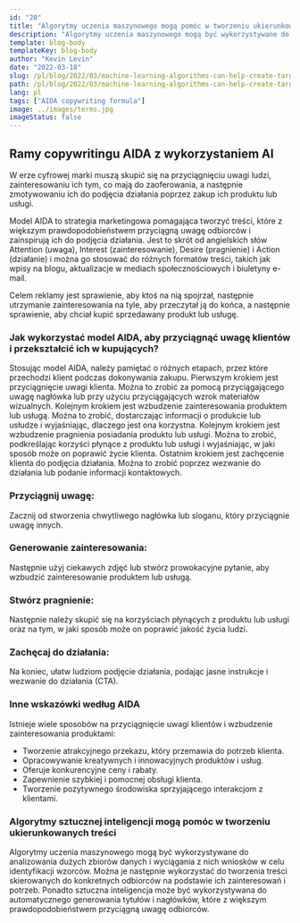 ```yaml
---
id: "20"
title: "Algorytmy uczenia maszynowego mogą pomóc w tworzeniu ukierunkowanych treści"
description: "Algorytmy uczenia maszynowego mogą być wykorzystywane do analizowania dużych zbiorów danych i wyciągania z nich wniosków w celu identyfikacji wzorców. Następnie można je wykorzystać do tworzenia treści skierowanych do konkretnych odbiorców na podstawie ich zainteresowań. Wykorzystując uczenie maszynowe, firmy mogą tworzyć treści, które będą lepiej dopasowane do ich klientów i przyczynią się do zwiększenia sprzedaży."
template: blog-body
templateKey: blog-body
author: "Kevin Levin"
date: "2022-03-18"
slug: /pl/blog/2022/03/machine-learning-algorithms-can-help-create-targeted-content
path: /pl/blog/2022/03/machine-learning-algorithms-can-help-create-targeted-content
lang: pl
tags: ["AIDA copywriting formula"]
image: ../images/terms.jpg
imageStatus: false
---
```


## Ramy copywritingu AIDA z wykorzystaniem AI

W erze cyfrowej marki muszą skupić się na przyciągnięciu uwagi ludzi, zainteresowaniu ich tym, co mają do zaoferowania, a następnie zmotywowaniu ich do podjęcia działania poprzez zakup ich produktu lub usługi.

Model AIDA to strategia marketingowa pomagająca tworzyć treści, które z większym prawdopodobieństwem przyciągną uwagę odbiorców i zainspirują ich do podjęcia działania. Jest to skrót od angielskich słów Attention (uwaga), Interest (zainteresowanie), Desire (pragnienie) i Action (działanie) i można go stosować do różnych formatów treści, takich jak wpisy na blogu, aktualizacje w mediach społecznościowych i biuletyny e-mail.

Celem reklamy jest sprawienie, aby ktoś na nią spojrzał, następnie utrzymanie zainteresowania na tyle, aby przeczytał ją do końca, a następnie sprawienie, aby chciał kupić sprzedawany produkt lub usługę.

### Jak wykorzystać model AIDA, aby przyciągnąć uwagę klientów i przekształcić ich w kupujących?

Stosując model AIDA, należy pamiętać o różnych etapach, przez które przechodzi klient podczas dokonywania zakupu. Pierwszym krokiem jest przyciągnięcie uwagi klienta. Można to zrobić za pomocą przyciągającego uwagę nagłówka lub przy użyciu przyciągających wzrok materiałów wizualnych. Kolejnym krokiem jest wzbudzenie zainteresowania produktem lub usługą. Można to zrobić, dostarczając informacji o produkcie lub usłudze i wyjaśniając, dlaczego jest ona korzystna. Kolejnym krokiem jest wzbudzenie pragnienia posiadania produktu lub usługi. Można to zrobić, podkreślając korzyści płynące z produktu lub usługi i wyjaśniając, w jaki sposób może on poprawić życie klienta. Ostatnim krokiem jest zachęcenie klienta do podjęcia działania. Można to zrobić poprzez wezwanie do działania lub podanie informacji kontaktowych.

### Przyciągnij uwagę:

Zacznij od stworzenia chwytliwego nagłówka lub sloganu, który przyciągnie uwagę innych.

### Generowanie zainteresowania:

Następnie użyj ciekawych zdjęć lub stwórz prowokacyjne pytanie, aby wzbudzić zainteresowanie produktem lub usługą.

### Stwórz pragnienie:

Następnie należy skupić się na korzyściach płynących z produktu lub usługi oraz na tym, w jaki sposób może on poprawić jakość życia ludzi.

### Zachęcaj do działania:

Na koniec, ułatw ludziom podjęcie działania, podając jasne instrukcje i wezwanie do działania (CTA).

### Inne wskazówki według AIDA

Istnieje wiele sposobów na przyciągnięcie uwagi klientów i wzbudzenie zainteresowania produktami:

- Tworzenie atrakcyjnego przekazu, który przemawia do potrzeb klienta.
- Opracowywanie kreatywnych i innowacyjnych produktów i usług.
- Oferuje konkurencyjne ceny i rabaty.
- Zapewnienie szybkiej i pomocnej obsługi klienta.
- Tworzenie pozytywnego środowiska sprzyjającego interakcjom z klientami.

### Algorytmy sztucznej inteligencji mogą pomóc w tworzeniu ukierunkowanych treści

Algorytmy uczenia maszynowego mogą być wykorzystywane do analizowania dużych zbiorów danych i wyciągania z nich wniosków w celu identyfikacji wzorców. Można je następnie wykorzystać do tworzenia treści skierowanych do konkretnych odbiorców na podstawie ich zainteresowań i potrzeb. Ponadto sztuczna inteligencja może być wykorzystywana do automatycznego generowania tytułów i nagłówków, które z większym prawdopodobieństwem przyciągną uwagę odbiorców.
